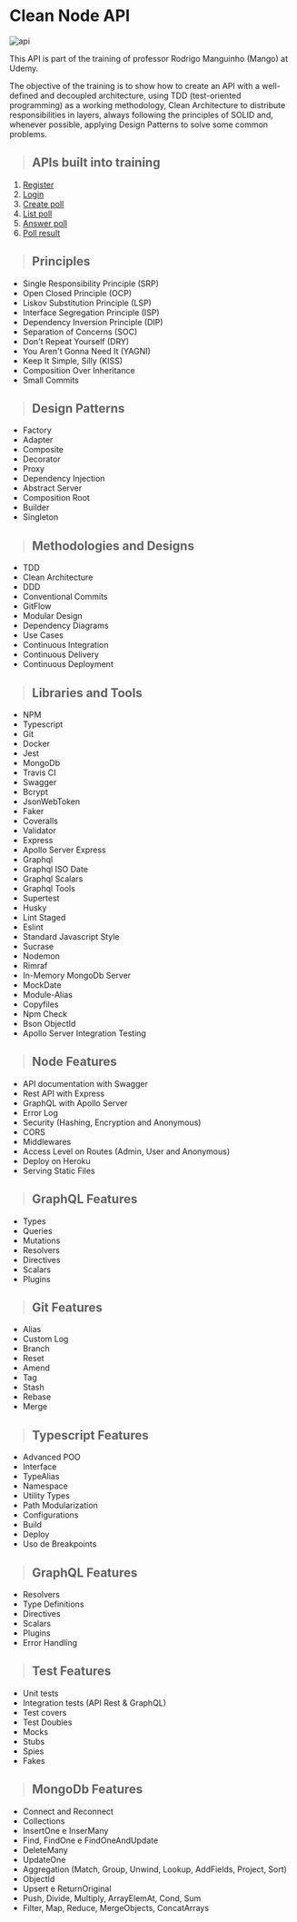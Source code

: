 # **Clean Node API**

![api](https://github.com/teles1g/clean-ts-api/blob/main/public/img/logo-course.png)

This API is part of the training of professor Rodrigo Manguinho (Mango) at Udemy.

The objective of the training is to show how to create an API with a well-defined and decoupled architecture, using TDD (test-oriented programming) as a working methodology, Clean Architecture to distribute responsibilities in layers, always following the principles of SOLID and, whenever possible, applying Design Patterns to solve some common problems.

> ## APIs built into training

1. [Register](./requirements/signup.md)
2. [Login](./requirements/login.md)
3. [Create poll](./requirements/add-survey.md)
4. [List poll](./requirements/load-surveys.md)
5. [Answer poll](./requirements/save-survey-result.md)
6. [Poll result](./requirements/load-survey-result.md)

> ## Principles

* Single Responsibility Principle (SRP)
* Open Closed Principle (OCP)
* Liskov Substitution Principle (LSP)
* Interface Segregation Principle (ISP)
* Dependency Inversion Principle (DIP)
* Separation of Concerns (SOC)
* Don't Repeat Yourself (DRY)
* You Aren't Gonna Need It (YAGNI)
* Keep It Simple, Silly (KISS)
* Composition Over Inheritance
* Small Commits

> ## Design Patterns

* Factory
* Adapter
* Composite
* Decorator
* Proxy
* Dependency Injection
* Abstract Server
* Composition Root
* Builder
* Singleton

> ## Methodologies and Designs

* TDD
* Clean Architecture
* DDD
* Conventional Commits
* GitFlow
* Modular Design
* Dependency Diagrams
* Use Cases
* Continuous Integration
* Continuous Delivery
* Continuous Deployment

> ## Libraries and Tools

* NPM
* Typescript
* Git
* Docker
* Jest
* MongoDb
* Travis CI
* Swagger
* Bcrypt
* JsonWebToken
* Faker
* Coveralls
* Validator
* Express
* Apollo Server Express
* Graphql
* Graphql ISO Date
* Graphql Scalars
* Graphql Tools
* Supertest
* Husky
* Lint Staged
* Eslint
* Standard Javascript Style
* Sucrase
* Nodemon
* Rimraf
* In-Memory MongoDb Server
* MockDate
* Module-Alias
* Copyfiles
* Npm Check
* Bson ObjectId
* Apollo Server Integration Testing

> ## Node Features

* API documentation with Swagger
* Rest API with Express
* GraphQL with Apollo Server
* Error Log
* Security (Hashing, Encryption and Anonymous)
* CORS
* Middlewares
* Access Level on Routes (Admin, User and Anonymous)
* Deploy on Heroku
* Serving Static Files

> ## GraphQL Features

* Types
* Queries
* Mutations
* Resolvers
* Directives
* Scalars
* Plugins

> ## Git Features

* Alias
* Custom Log
* Branch
* Reset
* Amend
* Tag
* Stash
* Rebase
* Merge

> ## Typescript Features

* Advanced POO
* Interface
* TypeAlias
* Namespace
* Utility Types
* Path Modularization
* Configurations
* Build
* Deploy
* Uso de Breakpoints

> ## GraphQL Features

* Resolvers
* Type Definitions
* Directives
* Scalars
* Plugins
* Error Handling

> ## Test Features

* Unit tests
* Integration tests (API Rest & GraphQL)
* Test covers
* Test Doubles
* Mocks
* Stubs
* Spies
* Fakes

> ## MongoDb Features

* Connect and Reconnect
* Collections
* InsertOne e InserMany
* Find, FindOne e FindOneAndUpdate
* DeleteMany
* UpdateOne
* Aggregation (Match, Group, Unwind, Lookup, AddFields, Project, Sort)
* ObjectId
* Upsert e ReturnOriginal
* Push, Divide, Multiply, ArrayElemAt, Cond, Sum
* Filter, Map, Reduce, MergeObjects, ConcatArrays